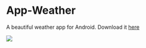 # App-Weather

A beautiful weather app for Android. Download it [here](http://www.mediafire.com/download/25pho97uqw424s4/KWeather-1.1.0.apk)

<img src="http://www.gregoryklein.fr/files/Nexus5WeatherApp2.gif">
